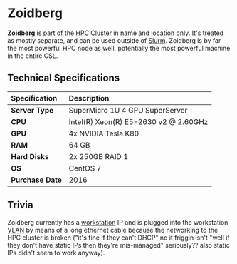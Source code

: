 # Zoidberg

**Zoidberg** is part of the [HPC Cluster](./) in name and location only. It's treated as mostly separate, and can be used outside of [Slurm](../../services/cluster/slurm.md). Zoidberg is by far the most powerful HPC node as well, potentially the most powerful machine in the entire CSL.

## Technical Specifications

| **Specification** | Description |
| :--- | :--- |
| **Server Type** | SuperMicro 1U 4 GPU SuperServer |
| **CPU** | Intel\(R\) Xeon\(R\) E5-2630 v2 @ 2.60GHz |
| **GPU** | 4x NVIDIA Tesla K80 |
| **RAM** | 64 GB |
| **Hard Disks** | 2x 250GB RAID 1 |
| **OS** | CentOS 7 |
| **Purchase Date** | 2016 |

## Trivia

Zoidberg currently has a [workstation](../../services/workstations/) IP and is plugged into the workstation [VLAN]() by means of a long ethernet cable because the networking to the HPC cluster is broken \("it's fine if they can't DHCP" no it friggin isn't "well if they don't have static IPs then they're mis-managed" seriously?? also static IPs didn't seem to work anyway\).

